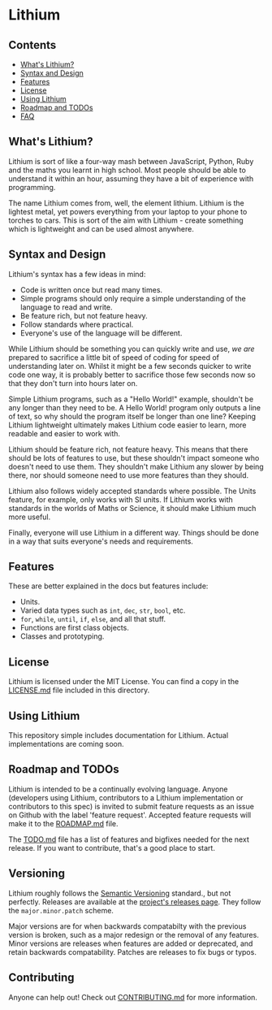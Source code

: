 Lithium
=======

Contents
--------

*   [What's Lithium?](#whats-lithium)
*   [Syntax and Design](#syntax-and-design)
*   [Features](#features)
*   [License](#license)
*   [Using Lithium](#using-lithium)
*   [Roadmap and TODOs](#roadmap-and-todos)
*   [FAQ](#faq)

What's Lithium?
---------------

Lithium is sort of like a four-way mash between JavaScript, Python, Ruby and the maths you learnt in high school. Most people should be able to understand it within an hour, assuming they have a bit of experience with programming.

The name Lithium comes from, well, the element lithium. Lithium is the lightest metal, yet powers everything from your laptop to your phone to torches to cars. This is sort of the aim with Lithium - create something which is lightweight and can be used almost anywhere.

Syntax and Design
-----------------

Lithium's syntax has a few ideas in mind:
* Code is written once but read many times.
* Simple programs should only require a simple understanding of the language to read and write.
* Be feature rich, but not feature heavy.
* Follow standards where practical.
* Everyone's use of the language will be different.

While Lithium should be something you can quickly write and use, _we are_ prepared to sacrifice a little bit of speed of coding for speed of understanding later on. Whilst it might be a few seconds quicker to write code one way, it is probably better to sacrifice those few seconds now so that they don't turn into hours later on.

Simple Lithium programs, such as a "Hello World!" example, shouldn't be any longer than they need to be. A Hello World! program only outputs a line of text, so why should the program itself be longer than one line? Keeping Lithium lightweight ultimately makes Lithium code easier to learn, more readable and easier to work with.

Lithium should be feature rich, not feature heavy. This means that there should be lots of features to use, but these shouldn't impact someone who doesn't need to use them. They shouldn't make Lithium any slower by being there, nor should someone need to use more features than they should.

Lithium also follows widely accepted standards where possible. The Units feature, for example, only works with SI units. If Lithium works with standards in the worlds of Maths or Science, it should make Lithium much more useful.

Finally, everyone will use Lithium in a different way. Things should be done in a way that suits everyone's needs and requirements.

Features
--------

These are better explained in the docs but features include:
* Units.
* Varied data types such as `int`, `dec`, `str`, `bool`, etc.
* `for`, `while`, `until`, `if`, `else`, and all that stuff.
* Functions are first class objects.
* Classes and prototyping.

License
-------

Lithium is licensed under the MIT License. You can find a copy in the [LICENSE.md](./LICENSE.md) file included in this directory.

Using Lithium
-------------

This repository simple includes documentation for Lithium. Actual implementations are coming soon.

Roadmap and TODOs
-----------------

Lithium is intended to be a continually evolving language. Anyone (developers using Lithium, contributors to a Lithium implementation or contributors to this spec) is invited to submit feature requests as an issue on Github with the label 'feature request'. Accepted feature requests will make it to the [ROADMAP.md](./ROADMAP.md) file.

The [TODO.md](./TODO.md) file has a list of features and bigfixes needed for the next release. If you want to contribute, that's a good place to start.

Versioning
----------

Lithium roughly follows the [Semantic Versioning](http://semver.org/) standard., but not perfectly. Releases are available at the [project's releases page](https://github.com/thomasjamesfoster96/lithium/releases). They follow the `major.minor.patch` scheme.

Major versions are for when backwards compatabilty with the previous version is broken, such as a major redesign or the removal of any features. Minor versions are releases when features are added or deprecated, and retain backwards compatability. Patches are releases to fix bugs or typos.

Contributing
------------

Anyone can help out! Check out [CONTRIBUTING.md](./CONTRIBUTING.md) for more information.
